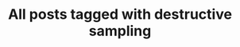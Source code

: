 ---
layout: tag
title: "All posts tagged with destructive sampling"
permalink: /weblog/tags/destructive-sampling/
taxonomy: destructive sampling
---